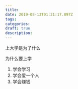 ```yaml
---
title:  
date: 2019-08-13T01:21:17.897Z
tags: 
categories:
draft: true
description: 
---
```


上大学是为了什么

为什么要上学

1. 学会学习
2. 学会爱一个人
3. 学会赚钱